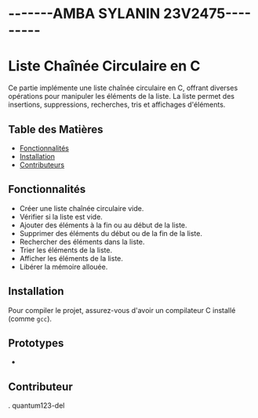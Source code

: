 # -------AMBA SYLANIN 23V2475---------

# Liste Chaînée Circulaire en C

Ce partie implémente une liste chaînée circulaire en C, offrant diverses opérations pour manipuler les éléments de la liste. La liste permet des insertions, suppressions, recherches, tris et affichages d'éléments.

## Table des Matières

- [Fonctionnalités](#fonctionnalités)
- [Installation](#installation)
- [Contributeurs](#contributeur)


## Fonctionnalités

- Créer une liste chaînée circulaire vide.
- Vérifier si la liste est vide.
- Ajouter des éléments à la fin ou au début de la liste.
- Supprimer des éléments du début ou de la fin de la liste.
- Rechercher des éléments dans la liste.
- Trier les éléments de la liste.
- Afficher les éléments de la liste.
- Libérer la mémoire allouée.

## Installation

Pour compiler le projet, assurez-vous d'avoir un compilateur C installé (comme `gcc`). 

## Prototypes

-

## Contributeur

. quantum123-del